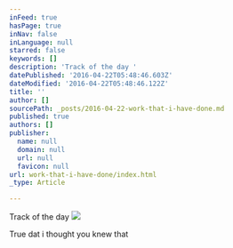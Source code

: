 ```yaml
---
inFeed: true
hasPage: true
inNav: false
inLanguage: null
starred: false
keywords: []
description: 'Track of the day '
datePublished: '2016-04-22T05:48:46.603Z'
dateModified: '2016-04-22T05:48:46.122Z'
title: ''
author: []
sourcePath: _posts/2016-04-22-work-that-i-have-done.md
published: true
authors: []
publisher:
  name: null
  domain: null
  url: null
  favicon: null
url: work-that-i-have-done/index.html
_type: Article

---
```

Track of the day ![](https://the-grid-user-content.s3-us-west-2.amazonaws.com/4a5f2b2b-6279-4398-accf-f0f2867db9a0.jpg)

  
True dat i thought you knew that